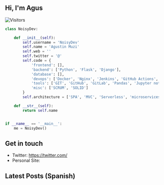 ## Hi, I'm Agus

![Visitors](https://visitor-badge.laobi.icu/badge?page_id=rafnixg.rafnixg)

```python
class NoisyDev:

    def __init__(self):
        self.username = 'NoisyDev'
        self.name = 'Agustin Muzi'
        self.web = ''
        self.twitter = '@'
        self.code = {
            'frontend': [],
            'backend': ['Python', 'Flask', 'Django'],
            'database': [],
            'devops': ['Docker', 'Nginx', 'Jenkins', 'GitHub Actions', 'AWS', 'Heroku'],
            'tools': ['GIT', 'GitHub', 'GitLab', 'Pandas', 'Jupyter notebook'],
            'misc': ['SCRUM', 'SOLID']
        }
        self.architecture = ['SPA', 'MVC', 'Serverless', 'microservices']

    def __str__(self):
        return self.name


if __name__ == '__main__':
    me = NoisyDev()


```
## Get in touch

- Twitter: https://twitter.com/
- Personal Site: 

## Latest Posts (Spanish)
